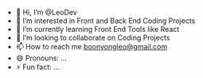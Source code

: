 - 👋 Hi, I’m @LeoDev
- 👀 I’m interested in Front and Back End Coding Projects
- 🌱 I’m currently learning Front End Tools like React
- 💞️ I’m looking to collaborate on Coding Projects
- 📫 How to reach me boonyongleo@gmail.com
- 😄 Pronouns: ...
- ⚡ Fun fact: ...

<!---
Leoderlion/Leoderlion is a ✨ special ✨ repository because its `README.md` (this file) appears on your GitHub profile.
You can click the Preview link to take a look at your changes.
--->
